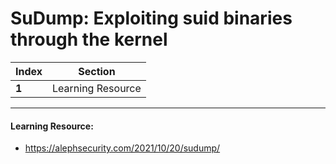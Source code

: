 # SuDump: Exploiting suid binaries through the kernel

Index | Section
--- | ---
**1** | Learning Resource

___


#### Learning Resource: 

* https://alephsecurity.com/2021/10/20/sudump/
